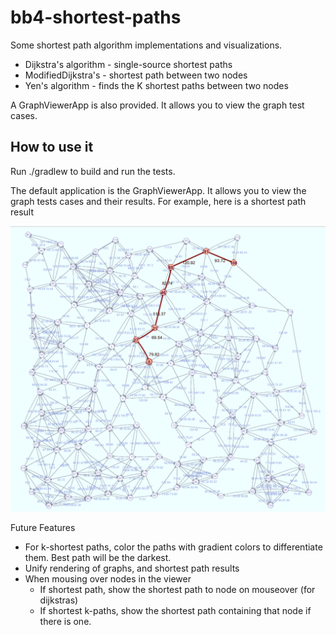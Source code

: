# bb4-shortest-paths

Some shortest path algorithm implementations and visualizations.
 - Dijkstra's algorithm - single-source shortest paths 
 - ModifiedDijkstra's - shortest path between two nodes
 - Yen's algorithm - finds the K shortest paths between two nodes

A GraphViewerApp is also provided. It allows you to view the graph test cases.

## How to use it

Run ./gradlew to build and run the tests.

The default application is the GraphViewerApp. It allows you to view the graph tests cases and their results.
For example, here is a shortest path result

![Mosue over to see shortest path to node](images/sp_120_dijkstra_solution.png)

Future Features
- For k-shortest paths, color the paths with gradient colors to differentiate them. Best path will be the darkest.
- Unify rendering of graphs, and shortest path results
- When mousing over nodes in the viewer
  - If shortest path, show the shortest path to node on mouseover (for dijkstras)
  - If shortest k-paths, show the shortest path containing that node if there is one.




